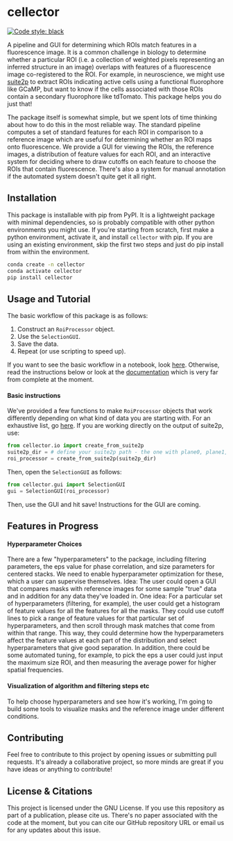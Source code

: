 # cellector
[![Code style: black](https://img.shields.io/badge/code%20style-black-000000.svg)](https://github.com/psf/black)

A pipeline and GUI for determining which ROIs match features in a fluorescence image. It
is a common challenge in biology to determine whether a particular ROI (i.e. a collection
of weighted pixels representing an inferred structure in an image) overlaps with features
of a fluorescence image co-registered to the ROI. For example, in neuroscience, we might
use [suite2p](https://github.com/MouseLand/suite2p) to extract ROIs indicating active
cells using a functional fluorophore like GCaMP, but want to know if the cells associated
with those ROIs contain a secondary fluorophore like tdTomato. This package helps you do
just that!

The package itself is somewhat simple, but we spent lots of time thinking about how to do
this in the most reliable way. The standard pipeline computes a set of standard features
for each ROI in comparison to a reference image which are useful for determining whether
an ROI maps onto fluorescence. We provide a GUI for viewing the ROIs, the reference
images, a distribution of feature values for each ROI, and an interactive system for
deciding where to draw cutoffs on each feature to choose the ROIs that contain
fluorescence. There's also a system for manual annotation if the automated system doesn't
quite get it all right. 

## Installation
This package is installable with pip from PyPI. It is a lightweight package with minimal
dependencies, so is probably compatible with other python environments you might use. 
If you're starting from scratch, first make a python environment, activate it, and
install ``cellector`` with pip. If you are using an existing environment, skip the first
two steps and just do pip install from within the environment. 
```bash
conda create -n cellector
conda activate cellector
pip install cellector
```

## Usage and Tutorial
The basic workflow of this package is as follows:
1. Construct an ``RoiProcessor`` object.
2. Use the ``SelectionGUI``. 
3. Save the data.
4. Repeat (or use scripting to speed up).

If you want to see the basic workflow in a notebook, look [here](./notebooks/tutorial.ipynb).
Otherwise, read the instructions below or look at the [documentation](./docs/examples.md)
which is very far from complete at the moment. 

#### Basic instructions
We've provided a few functions to make ``RoiProcessor`` objects that work differently
depending on what kind of data you are starting with. For an exhaustive list, go
[here](./docs/examples.md). If you are working directly on the output of suite2p, use:
```python
from cellector.io import create_from_suite2p
suite2p_dir = # define your suite2p path - the one with plane0, plane1, ... in it
roi_processor = create_from_suite2p(suite2p_dir)
```

Then, open the ``SelectionGUI`` as follows:
```python
from cellector.gui import SelectionGUI
gui = SelectionGUI(roi_processor)
```

Then, use the GUI and hit save! Instructions for the GUI are coming. 

## Features in Progress
#### Hyperparameter Choices
There are a few "hyperparameters" to the package, including filtering parameters, the eps
value for phase correlation, and size parameters for centered stacks. We need to enable 
hyperparameter optimization for these, which a user can supervise themselves. Idea:
The user could open a GUI that compares masks with reference images for some sample
"true" data and in addition for any data they've loaded in. One idea:
For a particular set of hyperparameters (filtering, for example), the user could get a
histogram of feature values for all the features for all the masks. They could use cutoff
lines to pick a range of feature values for that particular set of hyperparameters, and
then scroll through mask matches that come from within that range. This way, they could
determine how the hyperparameters affect the feature values at each part of the
distribution and select hyperparameters that give good separation.
In addition, there could be some automated tuning, for example, to pick the eps a user
could just input the maximum size ROI, and then measuring the average power for higher
spatial frequencies.

#### Visualization of algorithm and filtering steps etc
To help choose hyperparameters and see how it's working, I'm going to build some tools to
visualize masks and the reference image under different conditions. 

## Contributing
Feel free to contribute to this project by opening issues or submitting pull
requests. It's already a collaborative project, so more minds are great if you
have ideas or anything to contribute!

## License & Citations
This project is licensed under the GNU License. If you use this repository as part of a
publication, please cite us. There's no paper associated with the code at the moment, but
you can cite our GitHub repository URL or email us for any updates about this issue.
